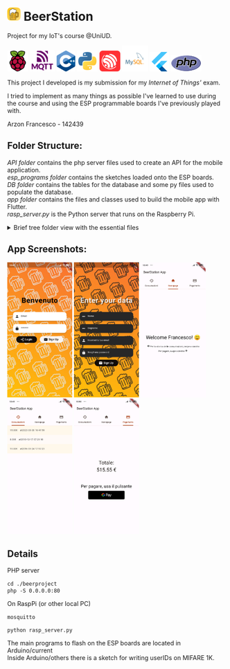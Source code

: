 # <img src="docs/icons/../../app/beerstation/android/app/src/main/ic_launcher-playstore.png" width="31"> BeerStation

Project for my IoT's course @UniUD.

<div>
<a href='https://www.raspberrypi.com/'><img src="docs/icons/raspberry-pi-svgrepo-com.svg" width="48"></a>
<a href='https://mqtt.org/'><img src="docs/icons/mqtt-ver.svg" width="58"></a>
<a href=''><img src="docs/icons/ISO_C++_Logo.svg.png" width="43"></a>
<a href='https://www.python.org/'><img src="docs/icons/python-svgrepo-com.svg" width="48"></a>
<a href='https://www.espressif.com/'><img src="docs/icons/espressif-svgrepo-com.svg" width="48"></a>
<a href='https://www.mysql.com/it/'><img src="docs/icons/mysql-logo-svgrepo-com.svg" width="60"></a>
<a href='https://flutter.dev/'><img src="docs/icons/flutter-svgrepo-com.svg" width="45"></a>
<a href='https://www.php.net/'><img src="docs/icons/new-php-logo.svg" width="70"></a>
</div>


This project I developed is my submission for my _Internet of Things'_ exam.

I tried to implement as many things as possible I've learned to use during the course and using the ESP programmable boards I've previously played with.

Arzon Francesco - 142439

## Folder Structure:
*API folder* contains the php server files used to create an API for the mobile application.  
*esp_programs folder* contains the sketches loaded onto the ESP boards.  
*DB folder* contains the tables for the database and some py files used to populate the database.  
*app folder* contains the files and classes used to build the mobile app with Flutter.  
*rasp_server.py* is the Python server that runs on the Raspberry Pi.  

<details>
<summary>Brief tree folder view with the essential files</summary>

```
beerproject/
├─ certs/
│  ├─ ca/
│  ├─ broker/
│  ├─ rasp/
│  ├─ clientesp8266/
│  ├─ clientesp32/
├─ API/
│  ├─ login.php
│  ├─ register.php
│  ├─ resetdebt.php
│  ├─ getconsumazioni.php
├─ esp_programs/
│  ├─ others/
│  │  ├─ dump.ino
│  │  ├─ esp8266_write_card.ino
│  ├─ current/
│  │  ├─ esp32_rfid.ino
│  │  ├─ esp8266_card_to_tag.ino
│  │  ├─ pump.ino
├─ DB/
│  ├─ TABLES/
│  │  ├─ create_tables.sql
│  │  ├─ ER model.mwb
│  │  ├─ backup.sql
├─ app/
│  ├─ beerstation/
│  │  ├─ lib/
│  │  │  ├─ obj/
│  │  │  │  ├─ consumazione.dart
│  │  │  │  ├─ user.dart
│  │  │  ├─ screens/
│  │  │  │  ├─ homepage.dart
│  │  │  ├─ users/
│  │  │  │  ├─ login_screen.dart
│  │  │  │  ├─ register_screen.dart
│  │  │  ├─ main.dart
│  │  │  ├─ utils.dart
├─ docs/
│  ├─ app_images/
│  ├─ diagrams/
│  │  ├─ wiring/
│  ├─ icons/
│  ├─ Relazione IOT Arzon 142439.doc
```
</details>

## App Screenshots:

<div><img src='docs/app_images/login.jpg' width='150'>
<img src='docs/app_images/register.jpg' width='150'>
<img src='docs/app_images/home.jpg' width='150'>
<img src='docs/app_images/consumazioni.jpg' width='150'>
<img src='docs/app_images/saldo.jpg' width='150'></div>

## Details
PHP server
```
cd ./beerproject
php -S 0.0.0.0:80
```
On RaspPi (or other local PC)
```
mosquitto
```
```
python rasp_server.py
```
The main programs to flash on the ESP boards are located in Arduino/current  
Inside Arduino/others there is a sketch for writing userIDs on MIFARE 1K.
